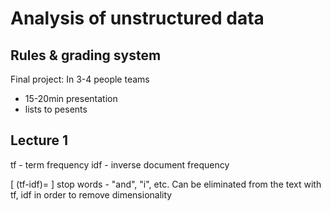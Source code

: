 
# Analysis of unstructured data

## Rules & grading system


Final project:
In 3-4 people teams

- 15-20min presentation 
- lists to pesents



## Lecture 1

tf - term frequency
idf - inverse document frequency

\[
    (tf-idf)=
\]
stop words - "and", "i", etc. Can be eliminated from the text with tf, idf in order to remove dimensionality
